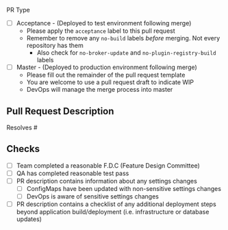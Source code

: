 PR Type
- [ ] Acceptance - (Deployed to test environment following merge)
  - Please apply the `acceptance` label to this pull request
  - Remember to remove any `no-build` labels _before_ merging. Not every repository has them
    - Also check for `no-broker-update` and `no-plugin-registry-build` labels
- [ ] Master - (Deployed to production environment following merge)
  - Please fill out the remainder of the pull request template
  - You are welcome to use a pull request draft to indicate WIP
  - DevOps will manage the merge process into master

## Pull Request Description
<!--Please describe your change-->

Resolves # <!--Issue # here-->

## Checks

- [ ] Team completed a reasonable F.D.C (Feature Design Committee)
- [ ] QA has completed reasonable test pass
- [ ] PR description contains information about any settings changes
  - [ ] ConfigMaps have been updated with non-sensitive settings changes
  - [ ] DevOps is aware of sensitive settings changes
- [ ] PR description contains a checklist of any additional deployment steps beyond application build/deployment (i.e. infrastructure or database updates)